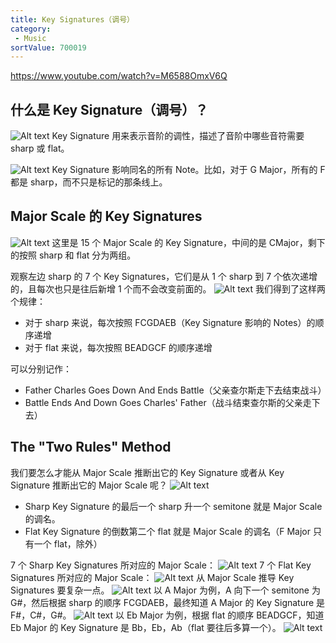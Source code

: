 ```yaml
---
title: Key Signatures（调号）
category:
 - Music
sortValue: 700019
---
```


https://www.youtube.com/watch?v=M6588OmxV6Q

## 什么是 Key Signature（调号）？

![Alt text](image.png)
Key Signature 用来表示音阶的调性，描述了音阶中哪些音符需要 sharp 或 flat。

![Alt text](image-1.png)
Key Signature 影响同名的所有 Note。比如，对于 G Major，所有的 F 都是 sharp，而不只是标记的那条线上。

## Major Scale 的 Key Signatures

![Alt text](image-2.png)
这里是 15 个 Major Scale 的 Key Signature，中间的是 CMajor，剩下的按照 sharp 和 flat 分为两组。

观察左边 sharp 的 7 个 Key Signatures，它们是从 1 个 sharp 到 7 个依次递增的，且每次也只是往后新增 1 个而不会改变前面的。
![Alt text](image-3.png)
我们得到了这样两个规律：

- 对于 sharp 来说，每次按照 FCGDAEB（Key Signature 影响的 Notes）的顺序递增
- 对于 flat 来说，每次按照 BEADGCF 的顺序递增

可以分别记作：

- Father Charles Goes Down And Ends Battle（父亲查尔斯走下去结束战斗）
- Battle Ends And Down Goes Charles' Father（战斗结束查尔斯的父亲走下去）

## The "Two Rules" Method

我们要怎么才能从 Major Scale 推断出它的 Key Signature 或者从 Key Signature 推断出它的 Major Scale 呢？
![Alt text](image-4.png)

- Sharp Key Signature 的最后一个 sharp 升一个 semitone 就是 Major Scale 的调名。
- Flat Key Signature 的倒数第二个 flat 就是 Major Scale 的调名（F Major 只有一个 flat，除外）

7 个 Sharp Key Signatures 所对应的 Major Scale：
![Alt text](image-6.png)
7 个 Flat Key Signatures 所对应的 Major Scale：
![Alt text](image-5.png)
从 Major Scale 推导 Key Signatures 要复杂一点。
![Alt text](image-7.png)
以 A Major 为例，A 向下一个 semitone 为 G#，然后根据 sharp 的顺序 FCGDAEB，最终知道 A Major 的 Key Signature 是 F#，C#，G#。
![Alt text](image-8.png)
以 Eb Major 为例，根据 flat 的顺序 BEADGCF，知道 Eb Major 的 Key Signature 是 Bb，Eb，Ab（flat 要往后多算一个）。
![Alt text](image-9.png)
